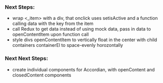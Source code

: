 ### Next Steps:

- wrap <_item> with a div, that onclick uses setisActive and a function calling data with the key from the item
- call Redux to get data instead of using mock data, pass in data to openContentItem upon function call
- style divs openContentItem to vertically float in the center with child containers containerEl to space-evenly horozontally

### Next Next Steps:
- create individual components for Accordian, with openContent and closedContent components
